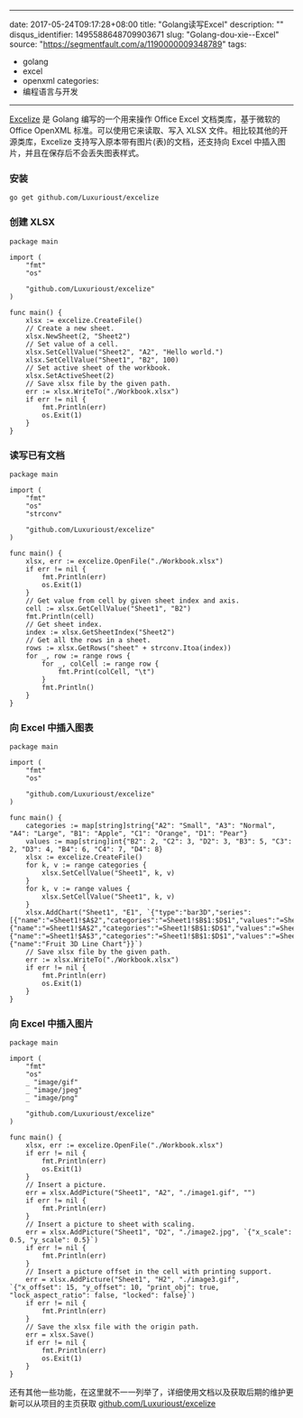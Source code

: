 
---
date: 2017-05-24T09:17:28+08:00
title: "Golang读写Excel"
description: ""
disqus_identifier: 1495588648709903671
slug: "Golang-dou-xie--Excel"
source: "https://segmentfault.com/a/1190000009348789"
tags: 
- golang 
- excel 
- openxml 
categories:
- 编程语言与开发
---

[Excelize](https://github.com/Luxurioust/excelize) 是 Golang
编写的一个用来操作 Office Excel 文档类库，基于微软的 Office OpenXML
标准。可以使用它来读取、写入 XLSX 文件。相比较其他的开源类库，Excelize
支持写入原本带有图片(表)的文档，还支持向 Excel
中插入图片，并且在保存后不会丢失图表样式。

### 安装

    go get github.com/Luxurioust/excelize

### 创建 XLSX

    package main

    import (
        "fmt"
        "os"

        "github.com/Luxurioust/excelize"
    )

    func main() {
        xlsx := excelize.CreateFile()
        // Create a new sheet.
        xlsx.NewSheet(2, "Sheet2")
        // Set value of a cell.
        xlsx.SetCellValue("Sheet2", "A2", "Hello world.")
        xlsx.SetCellValue("Sheet1", "B2", 100)
        // Set active sheet of the workbook.
        xlsx.SetActiveSheet(2)
        // Save xlsx file by the given path.
        err := xlsx.WriteTo("./Workbook.xlsx")
        if err != nil {
            fmt.Println(err)
            os.Exit(1)
        }
    }

### 读写已有文档

    package main

    import (
        "fmt"
        "os"
        "strconv"

        "github.com/Luxurioust/excelize"
    )

    func main() {
        xlsx, err := excelize.OpenFile("./Workbook.xlsx")
        if err != nil {
            fmt.Println(err)
            os.Exit(1)
        }
        // Get value from cell by given sheet index and axis.
        cell := xlsx.GetCellValue("Sheet1", "B2")
        fmt.Println(cell)
        // Get sheet index.
        index := xlsx.GetSheetIndex("Sheet2")
        // Get all the rows in a sheet.
        rows := xlsx.GetRows("sheet" + strconv.Itoa(index))
        for _, row := range rows {
            for _, colCell := range row {
                fmt.Print(colCell, "\t")
            }
            fmt.Println()
        }
    }

### 向 Excel 中插入图表

    package main

    import (
        "fmt"
        "os"

        "github.com/Luxurioust/excelize"
    )

    func main() {
        categories := map[string]string{"A2": "Small", "A3": "Normal", "A4": "Large", "B1": "Apple", "C1": "Orange", "D1": "Pear"}
        values := map[string]int{"B2": 2, "C2": 3, "D2": 3, "B3": 5, "C3": 2, "D3": 4, "B4": 6, "C4": 7, "D4": 8}
        xlsx := excelize.CreateFile()
        for k, v := range categories {
            xlsx.SetCellValue("Sheet1", k, v)
        }
        for k, v := range values {
            xlsx.SetCellValue("Sheet1", k, v)
        }
        xlsx.AddChart("Sheet1", "E1", `{"type":"bar3D","series":[{"name":"=Sheet1!$A$2","categories":"=Sheet1!$B$1:$D$1","values":"=Sheet1!$B$2:$D$2"},{"name":"=Sheet1!$A$2","categories":"=Sheet1!$B$1:$D$1","values":"=Sheet1!$B$3:$D$3"},{"name":"=Sheet1!$A$3","categories":"=Sheet1!$B$1:$D$1","values":"=Sheet1!$B$4:$D$4"}],"title":{"name":"Fruit 3D Line Chart"}}`)
        // Save xlsx file by the given path.
        err := xlsx.WriteTo("./Workbook.xlsx")
        if err != nil {
            fmt.Println(err)
            os.Exit(1)
        }
    }

### 向 Excel 中插入图片

    package main

    import (
        "fmt"
        "os"
        _ "image/gif"
        _ "image/jpeg"
        _ "image/png"

        "github.com/Luxurioust/excelize"
    )

    func main() {
        xlsx, err := excelize.OpenFile("./Workbook.xlsx")
        if err != nil {
            fmt.Println(err)
            os.Exit(1)
        }
        // Insert a picture.
        err = xlsx.AddPicture("Sheet1", "A2", "./image1.gif", "")
        if err != nil {
            fmt.Println(err)
        }
        // Insert a picture to sheet with scaling.
        err = xlsx.AddPicture("Sheet1", "D2", "./image2.jpg", `{"x_scale": 0.5, "y_scale": 0.5}`)
        if err != nil {
            fmt.Println(err)
        }
        // Insert a picture offset in the cell with printing support.
        err = xlsx.AddPicture("Sheet1", "H2", "./image3.gif", `{"x_offset": 15, "y_offset": 10, "print_obj": true, "lock_aspect_ratio": false, "locked": false}`)
        if err != nil {
            fmt.Println(err)
        }
        // Save the xlsx file with the origin path.
        err = xlsx.Save()
        if err != nil {
            fmt.Println(err)
            os.Exit(1)
        }
    }

还有其他一些功能，在这里就不一一列举了，详细使用文档以及获取后期的维护更新可以从项目的主页获取
[github.com/Luxurioust/excelize](https://github.com/Luxurioust/excelize)

